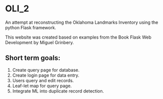 # OLI_2
<p> An attempt at reconstructing the Oklahoma Landmarks Inventory using the python Flask framework.</p>
<p> This website was created based on examples from the Book Flask Web Development by Miguel Grinbery.</p>

## Short term goals:
<ol>
   <li> Create query page for database. </li>
   <li> Create login page for data entry. </li>
   <li> Users query and edit records. </li>
   <li> Leaf-let map for query page. </li>
   <li> Integrate ML into duplicate record detection. </li>
</ol>
